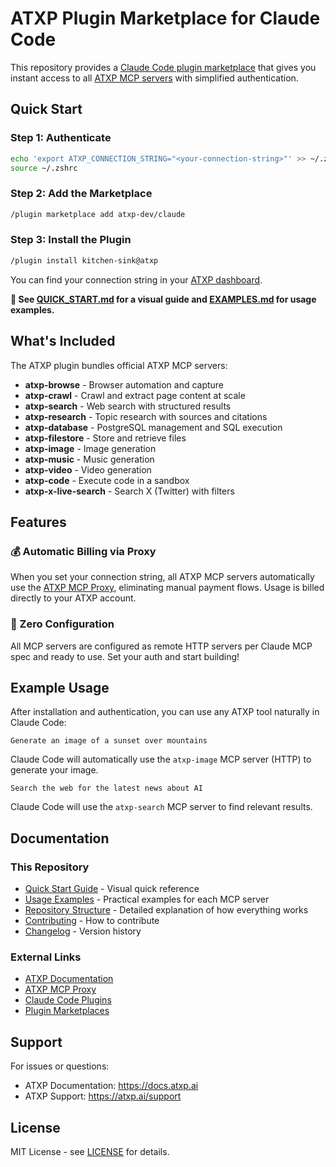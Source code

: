 # ATXP Plugin Marketplace for Claude Code

This repository provides a [Claude Code plugin marketplace](https://docs.claude.com/en/docs/claude-code/plugins) that gives you instant access to all [ATXP MCP servers](https://docs.atxp.ai/atxp) with simplified authentication.

## Quick Start

### Step 1: Authenticate

```zsh
echo 'export ATXP_CONNECTION_STRING="<your-connection-string>"' >> ~/.zshrc
source ~/.zshrc
```

### Step 2: Add the Marketplace

```zsh
/plugin marketplace add atxp-dev/claude
```

### Step 3: Install the Plugin

```bash
/plugin install kitchen-sink@atxp
```

You can find your connection string in your [ATXP dashboard](https://atxp.ai).

**📖 See [QUICK_START.md](QUICK_START.md) for a visual guide and [EXAMPLES.md](EXAMPLES.md) for usage examples.**

## What's Included

The ATXP plugin bundles official ATXP MCP servers:

- **atxp-browse** - Browser automation and capture
- **atxp-crawl** - Crawl and extract page content at scale
- **atxp-search** - Web search with structured results
- **atxp-research** - Topic research with sources and citations
- **atxp-database** - PostgreSQL management and SQL execution
- **atxp-filestore** - Store and retrieve files
- **atxp-image** - Image generation
- **atxp-music** - Music generation
- **atxp-video** - Video generation
- **atxp-code** - Execute code in a sandbox
- **atxp-x-live-search** - Search X (Twitter) with filters

## Features

### 💰 Automatic Billing via Proxy

When you set your connection string, all ATXP MCP servers automatically use the [ATXP MCP Proxy](https://docs.atxp.ai/proxy), eliminating manual payment flows. Usage is billed directly to your ATXP account.

### 🚀 Zero Configuration

All MCP servers are configured as remote HTTP servers per Claude MCP spec and ready to use. Set your auth and start building!

## Example Usage

After installation and authentication, you can use any ATXP tool naturally in Claude Code:

```
Generate an image of a sunset over mountains
```

Claude Code will automatically use the `atxp-image` MCP server (HTTP) to generate your image.

```
Search the web for the latest news about AI
```

Claude Code will use the `atxp-search` MCP server to find relevant results.

## Documentation

### This Repository
- [Quick Start Guide](QUICK_START.md) - Visual quick reference
- [Usage Examples](EXAMPLES.md) - Practical examples for each MCP server
- [Repository Structure](STRUCTURE.md) - Detailed explanation of how everything works
- [Contributing](CONTRIBUTING.md) - How to contribute
- [Changelog](CHANGELOG.md) - Version history

### External Links
- [ATXP Documentation](https://docs.atxp.ai/atxp)
- [ATXP MCP Proxy](https://docs.atxp.ai/proxy)
- [Claude Code Plugins](https://docs.claude.com/en/docs/claude-code/plugins)
- [Plugin Marketplaces](https://docs.claude.com/en/docs/claude-code/plugin-marketplaces)

## Support

For issues or questions:
- ATXP Documentation: https://docs.atxp.ai
- ATXP Support: https://atxp.ai/support

## License

MIT License - see [LICENSE](LICENSE) for details.

